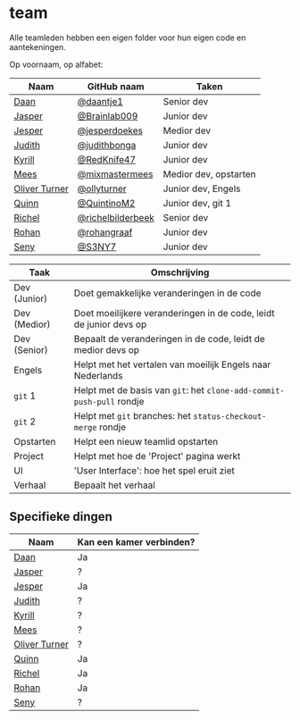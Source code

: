 # team

Alle teamleden hebben een eigen folder 
voor hun eigen code en aantekeningen.

Op voornaam, op alfabet:

Naam|GitHub naam|Taken
---|---|---
[Daan](daan/README.md)|[@daantje1](https://github.com/daantje1)|Senior dev
[Jasper](jasper/README.md)|[@Brainlab009](https://github.com/Brainlab009)|Junior dev
[Jesper](jesper/README.md)|[@jesperdoekes](https://github.com/jesperdoekes)|Medior dev
[Judith](judith/README.md)|[@judithbonga](https://github.com/judithbonga)|Junior dev
[Kyrill](kyrill/README.md)|[@RedKnife47](https://github.com/RedKnife47)|Junior dev
[Mees](mees/README.md)|[@mixmastermees](https://github.com/mixmastermees)|Medior dev, opstarten
[Oliver Turner](oliver/README.md)|[@ollyturner](https://github.com/ollyturner)|Junior dev, Engels
[Quinn](quinn/README.md)|[@QuintinoM2](https://github.com/QuintinoM2)|Junior dev, git 1
[Richel](richel/README.md)|[@richelbilderbeek](https://github.com/richelbilderbeek)|Senior dev
[Rohan](rohan/README.md)|[@rohangraaf](https://github.com/rohangraaf)|Junior dev
[Seny](seny/README.md)|[@S3NY7](https://github.com/S3NY7)|Junior dev

Taak|Omschrijving
---|---
Dev (Junior)|Doet gemakkelijke veranderingen in de code
Dev (Medior)|Doet moeilijkere veranderingen in de code, leidt de junior devs op
Dev (Senior)|Bepaalt de veranderingen in de code, leidt de medior devs op
Engels|Helpt met het vertalen van moeilijk Engels naar Nederlands
`git` 1|Helpt met de basis van `git`: het `clone-add-commit-push-pull` rondje
`git` 2|Helpt met `git` branches: het `status-checkout-merge` rondje
Opstarten|Helpt een nieuw teamlid opstarten
Project|Helpt met hoe de 'Project' pagina werkt
UI|'User Interface': hoe het spel eruit ziet
Verhaal|Bepaalt het verhaal

## Specifieke dingen

Naam|Kan een kamer verbinden?
---|---
[Daan](daan/README.md)|Ja
[Jasper](jasper/README.md)|?
[Jesper](jesper/README.md)|Ja
[Judith](judith/README.md)|?
[Kyrill](kyrill/README.md)|?
[Mees](mees/README.md)|?
[Oliver Turner](oliver/README.md)|?
[Quinn](quinn/README.md)|Ja
[Richel](richel/README.md)|Ja
[Rohan](rohan/README.md)|Ja
[Seny](seny/README.md)|?
